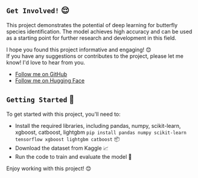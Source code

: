 
## `Get Involved!` 😌
This project demonstrates the potential of deep learning for butterfly species identification. 
The model achieves high accuracy and can be used as a starting point for further research and development in this field. 

I hope you found this project informative and engaging! 😊  
If you have any suggestions or contributes to the project, please let me know! I'd love to hear from you.
* [Follow me on GitHub](https://github.com/PhuongFX)
* [Follow me on Hugging Face](https://huggingface.co/PhuongFX)

## `Getting Started` 🚀

To get started with this project, you'll need to:

* Install the required libraries, including pandas, numpy, scikit-learn, xgboost, catboost, lightgbm `pip install pandas numpy scikit-learn tensorflow xgboost lightgbm catboost` 📦
* Download the dataset from Kaggle 📈
* Run the code to train and evaluate the model 🤖

Enjoy working with this project! 😊
